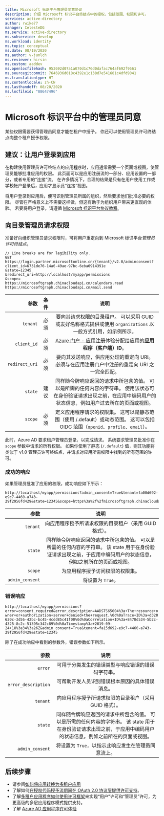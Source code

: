 ```yaml
---
title: Microsoft 标识平台管理员同意协议
description: 介绍 Microsoft 标识平台终结点中的授权，包括范围、权限和许可。
services: active-directory
author: rwike77
manager: CelesteDG
ms.service: active-directory
ms.subservice: develop
ms.workload: identity
ms.topic: conceptual
ms.date: 08/19/2020
ms.author: v-junlch
ms.reviewer: hirsin
ms.custom: aaddev
ms.openlocfilehash: 953692d07a1a070d1c76d0dafac764af692f9661
ms.sourcegitcommit: 7646936d018c4392e1c138d7e541681c4dfd9041
ms.translationtype: HT
ms.contentlocale: zh-CN
ms.lasthandoff: 08/20/2020
ms.locfileid: "88647496"
---
```

# <a name="admin-consent-on-the-microsoft-identity-platform"></a>Microsoft 标识平台中的管理员同意

某些权限需要获得管理员同意才能在租户中授予。  你还可以使用管理员许可终结点向整个租户授予权限。

## <a name="recommended-sign-the-user-into-your-app"></a>建议：让用户登录到应用

在构建使用管理员许可终结点的应用程序时，应用通常需要一个页面或视图，使管理员能够批准应用的权限。 此页面可以是应用注册流的一部分、应用设置的一部分，或者专用的“连接”流。 在许多情况下，合理的结果是只有在用户使用工作或学校帐户登录后，应用才显示此“连接”视图。

将用户登录到应用后，便可识别管理员所属的组织，然后要求他们批准必要的权限。 尽管在严格意义上不需要这样做，但这有助于为组织用户带来更直观的体验。 若要将用户登录，请遵循 [Microsoft 标识平台协议教程](active-directory-v2-protocols.md)。

## <a name="request-the-permissions-from-a-directory-admin"></a>向目录管理员请求权限

准备好向组织管理员请求权限时，可将用户重定向到 Microsoft 标识平台*管理员许可终结点*。

```HTTP
// Line breaks are for legibility only.
GET https://login.partner.microsoftonline.cn/{tenant}/v2.0/adminconsent?
client_id=6731de76-14a6-49ae-97bc-6eba6914391e
&state=12345
&redirect_uri=http://localhost/myapp/permissions
&scope=
https://microsoftgraph.chinacloudapi.cn/calendars.read
https://microsoftgraph.chinacloudapi.cn/mail.send
```


| 参数     | 条件     | 说明                                                                               |
|--------------:|--------------:|:-----------------------------------------------------------------------------------------:|
| `tenant` | 必须 | 要向其请求权限的目录租户。 可以采用 GUID 或友好名称格式提供或使用 `organizations` 以一般方式引用，如示例所示。 
| `client_id` | 必须 | [Azure 门户 - 应用注册](https://portal.azure.cn/#blade/Microsoft_AAD_IAM/ActiveDirectoryMenuBlade/RegisteredAppsPreview)体验分配给应用的**应用程序（客户端）ID**。 |
| `redirect_uri` | 必须 |要向其发送响应，供应用处理的重定向 URI。 必须与在应用注册门户中注册的重定向 URI 之一完全匹配。 |
| `state` | 建议 | 同样随令牌响应返回的请求中所包含的值。 可以是所需的任何内容的字符串。 使用该状态可在身份验证请求出现之前，在应用中编码用户的状态信息，例如用户过去所在的页面或视图。 |
|`scope`        | 必须      | 定义应用程序请求的权限集。 这可以是静态范围（使用 /.default）或动态范围。  这可以包括 OIDC 范围（`openid`、`profile`、`email`）。 |


此时，Azure AD 要求租户管理员登录，以完成请求。 系统要求管理员批准你在 `scope` 参数中请求的所有权限。  如果你使用了静态 (`/.default`) 值，则其功能将类似于 v1.0 管理员许可终结点，并请求对应用所需权限中找到的所有范围的许可。

### <a name="successful-response"></a>成功的响应

如果管理员批准了应用的权限，成功响应如下所示：

```
http://localhost/myapp/permissions?admin_consent=True&tenant=fa00d692-e9c7-4460-a743-29f2956fd429&state=12345&scope=https%3a%2f%2fmicrosoftgraph.chinacloudapi.cn%2fCalendars.Read+https%3a%2f%2fmicrosoftgraph.chinacloudapi.cn%2fMail.Send
```

| 参数         | 说明                                                                                       |
|------------------:|:-------------------------------------------------------------------------------------------------:|
| `tenant`| 向应用程序授予所请求权限的目录租户（采用 GUID 格式）。|
| `state`           | 同样随令牌响应返回的请求中所包含的值。 可以是所需的任何内容的字符串。 该 state 用于在身份验证请求出现之前，于应用中编码用户的状态信息，例如之前所在的页面或视图。|
| `scope`          | 为应用程序授予访问权限的权限集。|
| `admin_consent`   | 将设置为 `True`。|

### <a name="error-response"></a>错误响应

`http://localhost/myapp/permissions?error=consent_required&error_description=AADSTS65004%3a+The+resource+owner+or+authorization+server+denied+the+request.%0d%0aTrace+ID%3a+d320620c-3d56-42bc-bc45-4cdd85c41f00%0d%0aCorrelation+ID%3a+8478d534-5b2c-4325-8c2c-51395c342c89%0d%0aTimestamp%3a+2019-09-24+18%3a34%3a26Z&admin_consent=True&tenant=fa15d692-e9c7-4460-a743-29f2956fd429&state=12345`

除了在成功响应中看到的参数外，错误参数如下所示。

| 参数          | 说明                                                                                      |
|-------------------:|:-------------------------------------------------------------------------------------------------:|
| `error`            | 可用于分类发生的错误类型与响应错误的错误码字符串。|
| `error_description`| 可帮助开发人员识别错误根本原因的具体错误消息。|
| `tenant`| 向应用程序授予所请求权限的目录租户（采用 GUID 格式）。|
| `state`           | 同样随令牌响应返回的请求中所包含的值。 可以是所需的任何内容的字符串。 该 state 用于在身份验证请求出现之前，于应用中编码用户的状态信息，例如之前所在的页面或视图。|
| `admin_consent`   | 将设置为 `True`，以指示此响应发生在管理员同意流上。|

## <a name="next-steps"></a>后续步骤
- 请参阅[如何将应用转换为多租户应用](howto-convert-app-to-be-multi-tenant.md)
- 了解如何[在授权代码授予流期间在 OAuth 2.0 协议层提供许可支持](v2-oauth2-auth-code-flow.md#request-an-authorization-code)。
- 了解[多租户应用程序如何使用许可框架](./howto-convert-app-to-be-multi-tenant.md)来实现“用户”许可和“管理员”许可，为更高级的多层应用程序模式提供支持。
- 了解 [Azure AD 应用程序许可体验](application-consent-experience.md)

